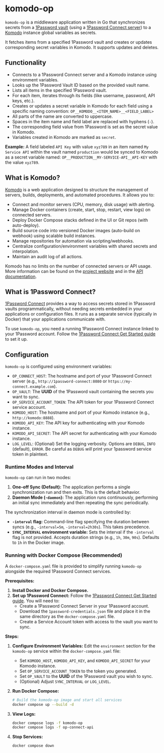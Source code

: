 # komodo-op

`komodo-op` is a middleware application written in Go that synchronizes secrets from a [1Password vault](https://1password.com/) (using a [1Password Connect server](https://developer.1password.com/docs/connect/)) to a [Komodo](https://komo.do/) instance global variables as secrets.

It fetches items from a specified 1Password vault and creates or updates corresponding secret variables in Komodo. It supports updates and deletes.

## Functionality

- Connects to a 1Password Connect server and a Komodo instance using environment variables.
- Looks up the 1Password Vault ID based on the provided vault name.
- Lists all items in the specified 1Password vault.
- For each item, iterates through its fields (like username, password, API keys, etc.).
- Creates or updates a secret variable in Komodo for each field using a specific naming convention:
  `OP__KOMODO__<ITEM_NAME>__<FIELD_LABEL>`
- All parts of the name are converted to uppercase.
- Spaces in the item name and field label are replaced with hyphens (`-`).
- The corresponding field value from 1Password is set as the secret value in Komodo.
- Variables created in Komodo are marked as `secret`.

**Example:**
A field labeled `API Key` with value `xyz789` in an item named `My Service API` within the vault named `production` would be synced to Komodo as a secret variable named:
`OP__PRODUCTION__MY-SERVICE-API__API-KEY` with the value `xyz789`.

## What is Komodo?

[Komodo](https://komo.do/) is a web application designed to structure the management of servers, builds, deployments, and automated procedures. It allows you to:

*   Connect and monitor servers (CPU, memory, disk usage) with alerting.
*   Manage Docker containers (create, start, stop, restart, view logs) on connected servers.
*   Deploy Docker Compose stacks defined in the UI or Git repos (with auto-deploy).
*   Build source code into versioned Docker images (auto-build on webhook) using scalable build instances.
*   Manage repositories for automation via scripting/webhooks.
*   Centralize configuration/environment variables with shared secrets and interpolation.
*   Maintain an audit log of all actions.

Komodo has no limits on the number of connected servers or API usage. More information can be found on the [project website](https://komo.do/) and in the [API documentation](https://docs.rs/komodo_client/latest/komodo_client/api/index.html).

## What is 1Password Connect?

[1Password Connect](https://developer.1password.com/docs/connect/) provides a way to access secrets stored in 1Password vaults programmatically, without needing secrets embedded in your applications or configuration files. It runs as a separate service (typically in Docker) that your applications communicate with.

To use `komodo-op`, you need a running 1Password Connect instance linked to your 1Password account. Follow the [1Password Connect Get Started guide](https://developer.1password.com/docs/connect/get-started/) to set it up.

## Configuration

`komodo-op` is configured using environment variables:

- `OP_CONNECT_HOST`: The hostname and port of your 1Password Connect server (e.g., `http://1password-connect:8080` or `https://my-connect.example.com`).
- `OP_VAULT`: The **UUID** of the 1Password vault containing the secrets you want to sync.
- `OP_SERVICE_ACCOUNT_TOKEN`: The API token for your 1Password Connect service account.
- `KOMODO_HOST`: The hostname and port of your Komodo instance (e.g., `http://komodo:8888`).
- `KOMODO_API_KEY`: The API key for authenticating with your Komodo instance.
- `KOMODO_API_SECRET`: The API secret for authenticating with your Komodo instance.
- `LOG_LEVEL`: (Optional) Set the logging verbosity. Options are `DEBUG`, `INFO` (default), `ERROR`. Be careful as `DEBUG` _will_ print your 1password service token in plaintext.

### Runtime Modes and Interval

`komodo-op` can run in two modes:

1.  **One-off Sync (Default):** The application performs a single synchronization run and then exits. This is the default behavior.
2.  **Daemon Mode (`-daemon`):** The application runs continuously, performing an initial sync immediately and then repeating the sync periodically.

The synchronization interval in daemon mode is controlled by:

- **`-interval` flag:** Command-line flag specifying the duration between syncs (e.g., `-interval=5m`, `-interval=2h30s`). This takes precedence.
- **`SYNC_INTERVAL` environment variable:** Sets the interval if the `-interval` flag is not provided. Accepts duration strings (e.g., `1h`, `30m`, `90s`). Defaults to `1h` in the Docker image.

### Running with Docker Compose (Recommended)

A `docker-compose.yaml` file is provided to simplify running `komodo-op` alongside the required 1Password Connect services.

**Prerequisites:**

1.  **Install Docker and Docker Compose.**
2.  **Set up 1Password Connect:** Follow the [1Password Connect Get Started guide](https://developer.1password.com/docs/connect/get-started/). You will need to:
    *   Create a 1Password Connect Server in your 1Password account.
    *   Download the `1password-credentials.json` file and place it in the same directory as the `docker-compose.yaml` file.
    *   Create a Service Account token with access to the vault you want to sync.

**Steps:**

1.  **Configure Environment Variables:** Edit the `environment` section for the `komodo-op` service within the `docker-compose.yaml` file:
    *   Set `KOMODO_HOST`, `KOMODO_API_KEY`, and `KOMODO_API_SECRET` for your Komodo instance.
    *   Set `OP_SERVICE_ACCOUNT_TOKEN` to the token you generated.
    *   Set `OP_VAULT` to the **UUID** of the 1Password vault you wish to sync.
    *   (Optional) Adjust `SYNC_INTERVAL` or `LOG_LEVEL`.

2.  **Run Docker Compose:**
    ```bash
    # Build the komodo-op image and start all services
    docker compose up --build -d
    ```

3.  **View Logs:**
    ```bash
    docker compose logs -f komodo-op
    docker compose logs -f op-connect-api
    ```

4.  **Stop Services:**
    ```bash
    docker compose down
    ```
